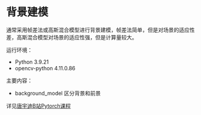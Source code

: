 # 背景建模
通常采用帧差法或高斯混合模型进行背景建模，帧差法简单，但是对场景的适应性差，高斯混合模型对场景的适应性强，但是计算量较大。

运行环境：
- Python 3.9.21
- opencv-python 4.11.0.86

主要内容：
- background_model 区分背景和前景

详见[唐宇迪B站Pytorch课程](https://www.bilibili.com/video/BV1PV411774y?spm_id_from=333.788.videopod.episodes&vd_source=aaa85a47471179fcdb4e51e332c391e1&p=77)